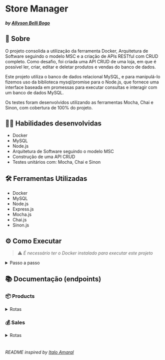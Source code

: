 # Store Manager
#### _by [Allyson Belli Bogo](https://www.linkedin.com/in/allysonbogo/)_

## :page_with_curl: Sobre

O projeto consolida a utilização da ferramenta Docker, Arquitetura de Software seguindo o modelo MSC e a criação de APIs RESTful com CRUD completo. Como desafio, foi criada uma API CRUD de uma loja, em que é possível ler, criar, editar e deletar produtos e vendas do banco de dados.

Este projeto utiliza o banco de dados relacional MySQL, e para manipulá-lo fizemos uso da biblioteca mysql/promise para o Node.js, que fornece uma interface baseada em promessas para executar consultas e interagir com um banco de dados MySQL.

Os testes foram desenvolvidos utilizando as ferramentas Mocha, Chai e Sinon, com cobertura de 100% do projeto.


## :man_technologist: Habilidades desenvolvidas

* Docker
* MySQL
* Node.js
* Arquitetura de Software seguindo o modelo MSC
* Construção de uma API CRUD
* Testes unitários com: Mocha, Chai e Sinon


## 🛠️ Ferramentas Utilizadas

* Docker
* MySQL
* Node.js
* Express.js
* Mocha.js
* Chai.js
* Sinon.js


## ⚙️ Como Executar

> :warning: _É necessário ter o Docker instalado para executar este projeto_

<details>
  <summary> Passo a passo </summary>
  <br>

1. Clone o repositório em uma pasta de preferência

```
git clone git@github.com:allysonbogo/project-store-manager.git
```

2. Entre na pasta raíz do projeto e instale todas as dependências

```
npm install
```

3. Para rodar o projeto é necessario executar o comando abaixo no diretório `backend` do projeto. Isso fará com que os containers docker sejam orquestrados e a aplicação esteja disponível

```
docker-compose up -d
```
4. O servidor será inicializado juntamente com a orquestração do docker. Para visualização da interface da API podem ser utilizados o Thunder Client, Postman, Insomnia ou alguma outra ferramenta de sua preferência

5. Para testar o projeto use os seguintes scripts no terminal em que o container foi orquestrado


```
npm run test:mocha
```
```
npm run test:coverage
```
</details>


## 📚 Documentação (endpoints)

### :package: Products
<details>
  <summary> Rotas </summary>
  <br>

| Método | Funcionalidade | URL |
|---|---|---|
| `GET` | Retorna uma lista de produtos cadastrados | `http://localhost:3001/products`

<details>
  <summary> A resposta da requisição é a seguinte com status 200  </summary>
  
```
[
  {
    "id": 1,
    "name": "Martelo de Thor"
  },
  ...
]
```
</details>
<br>

| Método | Funcionalidade | URL |
|---|---|---|
| `GET` | Retorna um produto através do id | `http://localhost:3001/products/:id`

<details>
  <summary> A resposta da requisição é a seguinte com status 200  </summary>
  
```
{
  "id": 1,
  "name": "Martelo de Thor"
}
```
</details>

<details>
  <summary> A requisição irá falhar nos seguintes casos: </summary>
  - É disparado o erro <code>404</code> <code>{ message: "Product not found" }</code>, caso o produto não esteja cadastrado no banco de dados; <br>
</details>
<br>

| Método | Funcionalidade | URL |
|---|---|---|
| `POST` | Realiza o cadastro de um produto | `http://localhost:3001/products`

<details>
  <summary> A estrutura do body da requisição deverá seguir o padrão abaixo: </summary>

```
{
  name: "Elemento X"
}
```
</details>

<details>
  <summary> A resposta da requisição é a seguinte com status 201  </summary>
  
```
{
  "id": 24,
  "name": "Elemento X"
}
```
</details>

<details>
  <summary> A requisição irá falhar nos seguintes casos: </summary>
  - A rota retorna um erro <code>400</code> <code>{ "message": "\"name\" is required" }</code> ao tentar cadastrar um produto sem o campo nome; <br>
  - A rota retorna um erro <code>422</code> <code>{ "message": "\"name\" length must be at least 5 characters long" }</code> ao tentar cadastrar um produto com nome com quantidade de caracteres inferior a 5; <br>
  - A rota retorna um erro <code>422</code> <code>{ "message": "\"name\" must be a string" }</code> ao tentar cadastrar um produto com nome que não seja uma string; <br>
</details>
<br>

| Método | Funcionalidade | URL |
|---|---|---|
| `PUT` | Atualiza um produto através do id | `http://localhost:3001/products/:id`

<details>
  <summary> A estrutura do body da requisição deverá seguir o padrão abaixo: </summary>

```
{
  name: "Novo nome"
}
```
</details>

<details>
  <summary> A resposta da requisição é a seguinte com status 200  </summary>
  
```
{
  "id": 1,
  "name": "Novo nome"
}
```
</details>

<details></code>
  <summary> A requisição irá falhar nos seguintes casos: </summary>
  - A rota retorna um erro <code>404</code> <code>{ "message": Product not found" }</code> ao tentar atualizar um produto não cadastrado no banco de dados; <br>
  - A rota retorna um erro <code>400</code> <code>{ "message": "\"name\" is required" }</code> ao tentar atualizar um produto sem o campo nome; <br>
  - A rota retorna um erro <code>422</code> <code>{ "message": "\"name\" length must be at least 5 characters long" }</code> ao tentar atualizar um produto com o campo nome com quantidade de caracteres inferior a 5; <br>
  - A rota retorna um erro <code>422</code> <code>{ "message": "\"name\" must be a string" }</code> ao tentar atualizar um produto com o campo nome não sendo uma string; <br>
</details>
<br>

| Método | Funcionalidade | URL |
|---|---|---|
| `DELETE` | Deleta um produto através do id | `http://localhost:3001/products/:id`

* A resposta da requisição é 204 e sem body em caso de sucesso

<details>
  <summary> A requisição irá falhar nos seguintes casos: </summary>
  - É disparado o erro <code>404</code> <code>{ "message": "Product not found" }</code> caso o produto não esteja cadastrado no banco de dados; <br>
</details>
</details>


### :moneybag: Sales

<details>
  <summary> Rotas </summary>
  <br>

| Método | Funcionalidade | URL |
|---|---|---|
| `GET` | Retorna uma lista de vendas cadastradas | `http://localhost:3001/sales`

<details>
  <summary> A resposta da requisição é a seguinte com status 200  </summary>
  
```
[
  {
    "saleId": 1,
    "date": "2023-05-30T21:21:46.000Z",
    "productId": 1,
    "quantity": 5
  },
  ...
]

```
</details>
<br>

| Método | Funcionalidade | URL |
|---|---|---|
| `GET` | Retorna uma venda através do id | `http://localhost:3001/sales/:id`

<details>
  <summary> A resposta da requisição é a seguinte com status 200  </summary>
  
```
[
  {
    "date": "2023-05-30T21:21:46.000Z",
    "productId": 1,
    "quantity": 5
  },
  ...
]
```
</details>

<details>
  <summary> A requisição irá falhar nos seguintes casos: </summary>
  - É disparado o erro <code>404</code> <code>{ "message": "Sale not found" }</code>, caso a venda não esteja cadastrada no banco de dados; <br>
</details>
<br>

| Método | Funcionalidade | URL |
|---|---|---|
| `POST` | Realiza o cadastro de uma venda | `http://localhost:3001/sales`

<details>
  <summary> A estrutura do body da requisição deverá seguir o padrão abaixo:  </summary>
  
```
[
  {
    "productId": 1,
    "quantity": 5
  },
  ...
]
```
</details>

<details>
  <summary> A resposta da requisição é a seguinte com status 201  </summary>
  
```
{
  "id": 3,
  "itemsSold": [
    {
      "productId": 1,
      "quantity": 5
    },
    ...
  ]
}
```
</details>

<details>
  <summary> A requisição irá falhar nos seguintes casos: </summary>
  - A rota retorna um erro <code>404</code> <code>{ "message": Product not found" }</code> ao tentar cadastrar uma venda com um produto não cadastrado no banco de dados; <br>
  - A rota retorna um erro <code>400</code> <code>{ "message": "\"productId\" is required" }</code> ao tentar cadastrar uma venda sem o campo productId; <br>
  - A rota retorna um erro <code>422</code> <code>{ "message": "\"productId\" must be greater than or equal to 1" }</code> ao tentar cadastrar uma venda com o campo productId inferior a 1; <br>
  - A rota retorna um erro <code>400</code> <code>{ "message": "\"quantity\" is required" }</code> ao tentar cadastrar uma venda sem o campo quantity; <br>
  - A rota retorna um erro <code>422</code> <code>{ "message": "\"quantity\" must be greater than or equal to 1" }</code> ao tentar cadastrar uma venda com o campo quantity inferior a 1; <br>
</details>
<br>

| Método | Funcionalidade | URL |
|---|---|---|
| `PUT` | Atualiza a quantidade de um produto de uma venda | `http://localhost:3001/sales/:saleId/  products/:productId/quantity`

<details>
  <summary> A estrutura do body da requisição deverá seguir o padrão abaixo:  </summary>
  
```
{
  "quantity": 5
}
```
</details>

<details>
  <summary> A resposta da requisição é a seguinte com status 200  </summary>
  
```
{
  "date": "2023-05-31T00:21:46.000Z",
  "productId": 1,
  "quantity": 1,
  "saleId": 1
}
```
</details>

<details>
  <summary> A requisição irá falhar nos seguintes casos: </summary>
  - É disparado o erro <code>404</code> <code>{ "message": Sale not found" }</code> ao tentar atualizar uma venda não cadastrada no banco de dados; <br>
  - É disparado o erro <code>404</code> <code>{ "message": Product not found in sale" }</code> ao tentar atualizar um produto não cadastrado na venda; <br>
  - É disparado o erro <code>400</code> <code>{ "message": "\"quantity\" is required" }</code> ao tentar atualizar uma venda sem o campo quantity; <br>
  - É disparado o erro <code>422</code> <code>{ "message": "\"quantity\" must be greater than or equal to 1" }</code> ao tentar atualizar uma venda com o campo quantity inferior a 1; <br>
</details>
<br>

| Método | Funcionalidade | URL |
|---|---|---|
| `DELETE` | Deleta uma venda através do id | `http://localhost:3001/sales/:id`

* A resposta da requisição é 204 e sem body em caso de sucesso

<details>
  <summary> A requisição irá falhar nos seguintes casos: </summary>
  - A rota retorna um erro <code>404</code> <code>{ "message": "Sale not found" }</code> caso a venda não esteja cadastrada no banco de dados; <br>
</details>
</details>
<br>

###### _README inspired by [Italo Amaral](https://www.linkedin.com/in/italo-rockenbach-594082132/)_